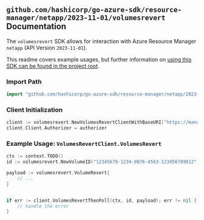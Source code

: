 
## `github.com/hashicorp/go-azure-sdk/resource-manager/netapp/2023-11-01/volumesrevert` Documentation

The `volumesrevert` SDK allows for interaction with Azure Resource Manager `netapp` (API Version `2023-11-01`).

This readme covers example usages, but further information on [using this SDK can be found in the project root](https://github.com/hashicorp/go-azure-sdk/tree/main/docs).

### Import Path

```go
import "github.com/hashicorp/go-azure-sdk/resource-manager/netapp/2023-11-01/volumesrevert"
```


### Client Initialization

```go
client := volumesrevert.NewVolumesRevertClientWithBaseURI("https://management.azure.com")
client.Client.Authorizer = authorizer
```


### Example Usage: `VolumesRevertClient.VolumesRevert`

```go
ctx := context.TODO()
id := volumesrevert.NewVolumeID("12345678-1234-9876-4563-123456789012", "example-resource-group", "accountName", "poolName", "volumeName")

payload := volumesrevert.VolumeRevert{
	// ...
}


if err := client.VolumesRevertThenPoll(ctx, id, payload); err != nil {
	// handle the error
}
```
